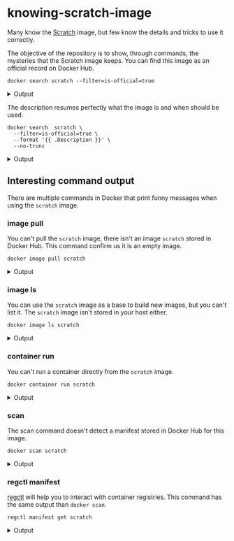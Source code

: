# knowing-scratch-image

Many know the [Scratch](https://hub.docker.com/_/scratch) image, but few know the details and tricks to use it correctly.

The objective of the repository is to show, through commands, the mysteries that the Scratch image keeps. You can find this image as an official record on Docker Hub.

```
docker search scratch --filter=is-official=true
```

<details>
  <summary>Output</summary>

  ```
  NAME DESCRIPTION STARS OFFICIAL AUTOMATED
  scratch an explicitly empty image, especially for bu... 819 [OK]
  ```
</details>

The description resumes perfectly what the image is and when should be used.

```
docker search  scratch \
  --filter=is-official=true \
  --format '{{ .Description }}' \
  --no-trunc
```

<details>
  <summary>Output</summary>

  ```
  an explicitly empty image, especially for building images "FROM scratch"
  ```
</details>

## Interesting command output

There are multiple commands in Docker that print funny messages when using the `scratch` image.

### image pull

You can't pull the `scratch` image, there isn't an image `scratch` stored in Docker Hub. This command confirm us it is an empty image.

```
docker image pull scratch
```

<details>
  <summary>Output</summary>

  ```
  Using default tag: latest
  Error response from daemon: 'scratch' is a reserved name
  ```
</details>

### image ls

You can use the `scratch` image as a base to build new images, but you can't list it. The `scratch` image isn't stored in your host either.

```
docker image ls scratch
```

<details>
  <summary>Output</summary>

  ```
  Using default tag: latest
  Error response from daemon: 'scratch' is a reserved name
  ```
</details>

### container run

You can't run a container directly from the `scratch` image.

```
docker container run scratch
```

<details>
  <summary>Output</summary>

  ```
  Unable to find image 'scratch:latest' locally
  docker: Error response from daemon: 'scratch' is a reserved name.
  See 'docker run --help'.
  ```
</details>

### scan

The scan command doesn't detect a manifest stored in Docker Hub for this image.

```
docker scan scratch
```

<details>
  <summary>Output</summary>

  ```
  manifest unknown
  ```
</details>

### regctl manifest

[regctl](https://github.com/regclient/regclient) will help you to interact with container registries. This command has the same output than `docker scan`.

```
regctl manifest get scratch
```

<details>
  <summary>Output</summary>

  ```
  failed to get manifest docker.io/library/scratch:latest: request failed: not found [http 404]: {"errors": {"code":"MANIFEST_UNKNOWN","message":"manifest unknown","detail":"unknown tag=latest"}]}
  ```
</details>
